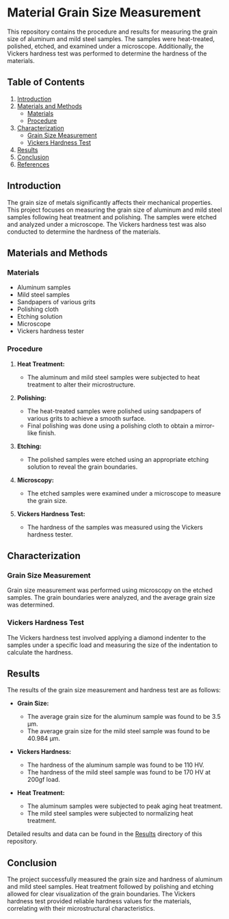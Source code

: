 # Material Grain Size Measurement

This repository contains the procedure and results for measuring the grain size of aluminum and mild steel samples. The samples were heat-treated, polished, etched, and examined under a microscope. Additionally, the Vickers hardness test was performed to determine the hardness of the materials.

## Table of Contents
1. [Introduction](#introduction)
2. [Materials and Methods](#materials-and-methods)
   - [Materials](#materials)
   - [Procedure](#procedure)
3. [Characterization](#characterization)
   - [Grain Size Measurement](#grain-size-measurement)
   - [Vickers Hardness Test](#vickers-hardness-test)
4. [Results](#results)
5. [Conclusion](#conclusion)
6. [References](#references)

## Introduction
The grain size of metals significantly affects their mechanical properties. This project focuses on measuring the grain size of aluminum and mild steel samples following heat treatment and polishing. The samples were etched and analyzed under a microscope. The Vickers hardness test was also conducted to determine the hardness of the materials.

## Materials and Methods

### Materials
- Aluminum samples
- Mild steel samples
- Sandpapers of various grits
- Polishing cloth
- Etching solution
- Microscope
- Vickers hardness tester

### Procedure
1. **Heat Treatment:**
   - The aluminum and mild steel samples were subjected to heat treatment to alter their microstructure.

2. **Polishing:**
   - The heat-treated samples were polished using sandpapers of various grits to achieve a smooth surface.
   - Final polishing was done using a polishing cloth to obtain a mirror-like finish.

3. **Etching:**
   - The polished samples were etched using an appropriate etching solution to reveal the grain boundaries.

4. **Microscopy:**
   - The etched samples were examined under a microscope to measure the grain size.

5. **Vickers Hardness Test:**
   - The hardness of the samples was measured using the Vickers hardness tester.

## Characterization

### Grain Size Measurement
Grain size measurement was performed using microscopy on the etched samples. The grain boundaries were analyzed, and the average grain size was determined.

### Vickers Hardness Test
The Vickers hardness test involved applying a diamond indenter to the samples under a specific load and measuring the size of the indentation to calculate the hardness.

## Results
The results of the grain size measurement and hardness test are as follows:

- **Grain Size:**
  - The average grain size for the aluminum sample was found to be 3.5 µm.
  - The average grain size for the mild steel sample was found to be 40.984 µm.

- **Vickers Hardness:**
  - The hardness of the aluminum sample was found to be 110 HV.
  - The hardness of the mild steel sample was found to be 170 HV at 200gf load.
 
- **Heat Treatment:**
  - The aluminum samples were subjected to peak aging heat treatment.
  - The mild steel samples were subjected to normalizing heat treatment.

Detailed results and data can be found in the [Results](results) directory of this repository.

## Conclusion
The project successfully measured the grain size and hardness of aluminum and mild steel samples. Heat treatment followed by polishing and etching allowed for clear visualization of the grain boundaries. The Vickers hardness test provided reliable hardness values for the materials, correlating with their microstructural characteristics.


